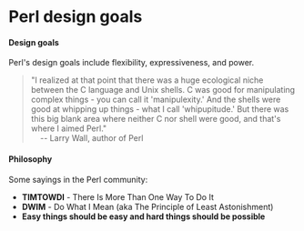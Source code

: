 # Perl design goals

#### Design goals

Perl's design goals include flexibility, expressiveness, and power. 

> "I realized at that point that there was a huge ecological niche between the
C language and Unix shells. C was good for manipulating complex things  - you
can call it <span class="highlight">'manipulexity.'</span> And the shells were good at whipping up things -
what I call <span class="highlight">'whipupitude.'</span> But there was this big blank area where neither C
nor shell were good, and that's where I aimed Perl." <br>
&nbsp;&nbsp;&nbsp;&nbsp;-- Larry Wall, author of Perl


#### Philosophy

Some sayings in the Perl community:

- **TIMTOWDI** - There Is More Than One Way To Do It
- **DWIM** - Do What I Mean (aka The Principle of Least Astonishment)
- **Easy things should be easy and hard things should be possible**
